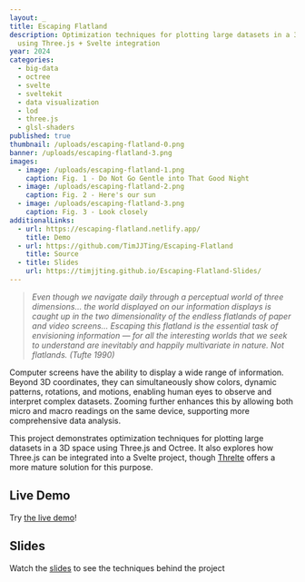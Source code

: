 ```yaml
---
layout: _
title: Escaping Flatland
description: Optimization techniques for plotting large datasets in a 3D space
  using Three.js + Svelte integration
year: 2024
categories:
  - big-data
  - octree
  - svelte
  - sveltekit
  - data visualization
  - lod
  - three.js
  - glsl-shaders
published: true
thumbnail: /uploads/escaping-flatland-0.png
banner: /uploads/escaping-flatland-3.png
images:
  - image: /uploads/escaping-flatland-1.png
    caption: Fig. 1 - Do Not Go Gentle into That Good Night
  - image: /uploads/escaping-flatland-2.png
    caption: Fig. 2 - Here's our sun
  - image: /uploads/escaping-flatland-3.png
    caption: Fig. 3 - Look closely
additionalLinks:
  - url: https://escaping-flatland.netlify.app/
    title: Demo
  - url: https://github.com/TimJJTing/Escaping-Flatland
    title: Source
  - title: Slides
    url: https://timjjting.github.io/Escaping-Flatland-Slides/
---
```


> *Even though we navigate daily through a perceptual world of three dimensions… the world displayed on our information displays is caught up in the two dimensionality of the endless flatlands of paper and video screens… Escaping this flatland is the essential task of envisioning information — for all the interesting worlds that we seek to understand are inevitably and happily multivariate in nature. Not flatlands. (Tufte 1990)*

Computer screens have the ability to display a wide range of information. Beyond 3D coordinates, they can simultaneously show colors, dynamic patterns, rotations, and motions, enabling human eyes to observe and interpret complex datasets. Zooming further enhances this by allowing both micro and macro readings on the same device, supporting more comprehensive data analysis.

This project demonstrates optimization techniques for plotting large datasets in a 3D space using Three.js and Octree. It also explores how Three.js can be integrated into a Svelte project, though [Threlte](https://threlte.xyz/) offers a more mature solution for this purpose.

## Live Demo

Try [the live demo](https://escaping-flatland.netlify.app)!

## Slides

Watch the [slides](https://timjjting.github.io/Escaping-Flatland-Slides/) to see the techniques behind the project
